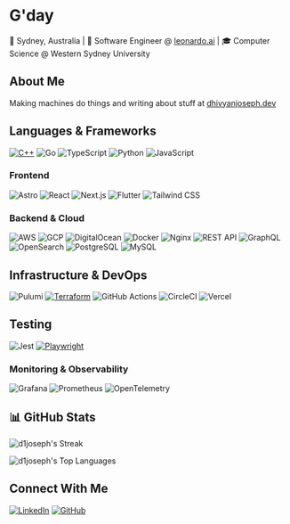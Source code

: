 # G'day

📍 Sydney, Australia | 💼 Software Engineer @ [leonardo.ai](https://leonardo.ai/) | 🎓 Computer Science @ Western Sydney University

## About Me

Making machines do things and writing about stuff at [dhivyanjoseph.dev](https://dhivyanjoseph.dev/)

## Languages & Frameworks
[![C++](https://img.shields.io/badge/C++-%2300599C.svg?logo=c%2B%2B&logoColor=white)](#)
![Go](https://img.shields.io/badge/-Go-00ADD8?style=flat-square&logo=go&logoColor=white)
![TypeScript](https://img.shields.io/badge/-TypeScript-3178C6?style=flat-square&logo=typescript&logoColor=white)
![Python](https://img.shields.io/badge/-Python-3776AB?style=flat-square&logo=python&logoColor=white)
![JavaScript](https://img.shields.io/badge/-JavaScript-F7DF1E?style=flat-square&logo=javascript&logoColor=black)

### Frontend
![Astro](https://img.shields.io/badge/-Astro-BC52EE?style=flat-square&logo=astro&logoColor=white)
![React](https://img.shields.io/badge/-React-61DAFB?style=flat-square&logo=react&logoColor=black)
![Next.js](https://img.shields.io/badge/-Next.js-000000?style=flat-square&logo=next.js&logoColor=white)
![Flutter](https://img.shields.io/badge/-Flutter-02569B?style=flat-square&logo=flutter&logoColor=white)
![Tailwind CSS](https://img.shields.io/badge/-Tailwind_CSS-38B2AC?style=flat-square&logo=tailwind-css&logoColor=white)

### Backend & Cloud
![AWS](https://img.shields.io/badge/-AWS-FF9900?style=flat-square&logo=amazonaws&logoColor=white)
![GCP](https://img.shields.io/badge/-GCP-4285F4?style=flat-square&logo=google-cloud&logoColor=white)
![DigitalOcean](https://img.shields.io/badge/-DigitalOcean-0167ff?style=flat-square&logo=digitalocean&logoColor=white)
![Docker](https://img.shields.io/badge/-Docker-2496ED?style=flat-square&logo=docker&logoColor=white)
![Nginx](https://img.shields.io/badge/-Nginx-009639?style=flat-square&logo=nginx&logoColor=white)
![REST API](https://img.shields.io/badge/-REST_API-02569B?style=flat-square&logo=fastapi&logoColor=white)
![GraphQL](https://img.shields.io/badge/-GraphQL-E10098?style=flat-square&logo=graphql&logoColor=white)
![OpenSearch](https://img.shields.io/badge/-OpenSearch-005EB8?style=flat-square&logoColor=white)
![PostgreSQL](https://img.shields.io/badge/-PostgreSQL-336791?style=flat-square&logo=postgresql&logoColor=white)
![MySQL](https://img.shields.io/badge/-MySQL-4479A1?style=flat-square&logo=mysql&logoColor=white)

## Infrastructure & DevOps
![Pulumi](https://img.shields.io/badge/-Pulumi-8A3391?style=flat-square&logo=pulumi&logoColor=white)
[![Terraform](https://img.shields.io/badge/Terraform-844FBA?logo=terraform&logoColor=fff)](#)
![GitHub Actions](https://img.shields.io/badge/-GitHub_Actions-2088FF?style=flat-square&logo=github-actions&logoColor=white)
![CircleCI](https://img.shields.io/badge/-CircleCI-343434?style=flat-square&logo=circleci&logoColor=white)
![Vercel](https://img.shields.io/badge/-Vercel-000000?style=flat-square&logo=vercel&logoColor=white)

## Testing
![Jest](https://img.shields.io/badge/-Jest-C21325?style=flat-square&logo=jest&logoColor=white)
[![Playwright](https://custom-icon-badges.demolab.com/badge/Playwright-2EAD33?logo=playwright&logoColor=fff)](#)

### Monitoring & Observability
![Grafana](https://img.shields.io/badge/-Grafana-F46800?style=flat-square&logo=grafana&logoColor=white)
![Prometheus](https://img.shields.io/badge/-Prometheus-E6522C?style=flat-square&logo=prometheus&logoColor=white)
![OpenTelemetry](https://img.shields.io/badge/-OpenTelemetry-000000?style=flat-square&logoColor=white)

## 📊 GitHub Stats

![d1joseph's Streak](https://github-readme-streak-stats.herokuapp.com/?user=d1joseph&theme=vue-dark&hide_border=true)

![d1joseph's Top Languages](https://github-readme-stats.vercel.app/api/top-langs/?username=d1joseph&theme=vue-dark&show_icons=true&hide_border=true&layout=compact)

## Connect With Me

[![LinkedIn](https://img.shields.io/badge/-LinkedIn-0077B5?style=flat-square&logo=linkedin&logoColor=white)](https://linkedin.com/in/dhivyanjoseph)
[![GitHub](https://img.shields.io/badge/-GitHub-181717?style=flat-square&logo=github&logoColor=white)](https://github.com/d1joseph)
